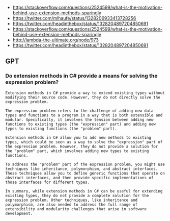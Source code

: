 - <https://stackoverflow.com/questions/2524599/what-is-the-motivation-behind-use-extension-methods-sparingly>
- <https://twitter.com/mlhaufe/status/1328206933413728256>
- <https://twitter.com/headinthebox/status/1328204897204850691>
- <https://stackoverflow.com/questions/2524599/what-is-the-motivation-behind-use-extension-methods-sparingly>
- <http://lambda-the-ultimate.org/node/973>
- <https://twitter.com/headinthebox/status/1328204897204850691>

## GPT

### Do extension methods in C# provide a means for solving the expression problem?

```text
Extension methods in C# provide a way to extend existing types without modifying their source code. However, they do not directly solve the expression problem.

The expression problem refers to the challenge of adding new data types and functions to a program in a way that is both extensible and modular. Specifically, it involves the tension between adding new functions to existing types (the "expression" part) and adding new types to existing functions (the "problem" part).

Extension methods in C# allow you to add new methods to existing types, which could be seen as a way to solve the "expression" part of the expression problem. However, they do not provide a solution for the "problem" part, which involves adding new types to existing functions.

To address the "problem" part of the expression problem, you might use techniques like inheritance, polymorphism, and abstract interfaces. These techniques allow you to define generic functions that operate on abstract interfaces, and then provide specific implementations of those interfaces for different types.

In summary, while extension methods in C# can be useful for extending existing types, they do not provide a complete solution for the expression problem. Other techniques, like inheritance and polymorphism, are also needed to address the full range of extensibility and modularity challenges that arise in software development.
```
